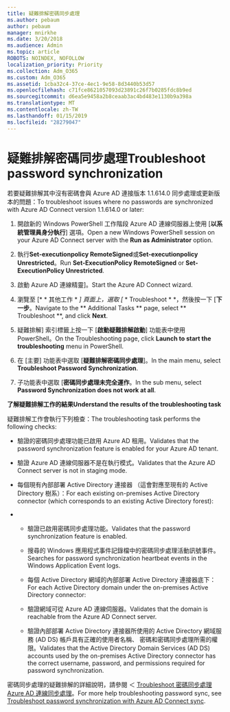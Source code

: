 ```yaml
---
title: 疑難排解密碼同步處理
ms.author: pebaum
author: pebaum
manager: mnirkhe
ms.date: 3/20/2018
ms.audience: Admin
ms.topic: article
ROBOTS: NOINDEX, NOFOLLOW
localization_priority: Priority
ms.collection: Adm_O365
ms.custom: Adm_O365
ms.assetid: 1cba32c4-37ce-4ec1-9e58-8d3440b53d57
ms.openlocfilehash: c71fce8621057093d23891c26f7b0285fdc8b9ed
ms.sourcegitcommit: d6ea5e9458a2b8ceaab3ac4bd483e1130b9a398a
ms.translationtype: MT
ms.contentlocale: zh-TW
ms.lasthandoff: 01/15/2019
ms.locfileid: "28279047"
---
```

# <a name="troubleshoot-password-synchronization"></a><span data-ttu-id="aba5d-102">疑難排解密碼同步處理</span><span class="sxs-lookup"><span data-stu-id="aba5d-102">Troubleshoot password synchronization</span></span>

<span data-ttu-id="aba5d-103">若要疑難排解其中沒有密碼會與 Azure AD 連接版本 1.1.614.0 同步處理或更新版本的問題：</span><span class="sxs-lookup"><span data-stu-id="aba5d-103">To troubleshoot issues where no passwords are synchronized with Azure AD Connect version 1.1.614.0 or later:</span></span>
  
1. <span data-ttu-id="aba5d-104">開啟新的 Windows PowerShell 工作階段 Azure AD 連線伺服器上使用 [**以系統管理員身分執行**] 選項。</span><span class="sxs-lookup"><span data-stu-id="aba5d-104">Open a new Windows PowerShell session on your Azure AD Connect server with the **Run as Administrator** option.</span></span> 
    
2. <span data-ttu-id="aba5d-105">執行**Set-executionpolicy RemoteSigned**或**Set-executionpolicy Unrestricted**。</span><span class="sxs-lookup"><span data-stu-id="aba5d-105">Run **Set-ExecutionPolicy RemoteSigned** or **Set-ExecutionPolicy Unrestricted**.</span></span> 
    
3. <span data-ttu-id="aba5d-106">啟動 Azure AD 連線精靈]。</span><span class="sxs-lookup"><span data-stu-id="aba5d-106">Start the Azure AD Connect wizard.</span></span>
    
4. <span data-ttu-id="aba5d-107">瀏覽至 [\* \* 其他工作 \* *] 頁面上，選取 [* \* Troubleshoot \* \*，然後按一下 [**下一步**。</span><span class="sxs-lookup"><span data-stu-id="aba5d-107">Navigate to the \*\* Additional Tasks \*\* page, select \*\* Troubleshoot \*\*, and click **Next**.</span></span> 
    
5. <span data-ttu-id="aba5d-108">疑難排解] 索引標籤上按一下 [**啟動疑難排解啟動**] 功能表中使用 PowerShell。</span><span class="sxs-lookup"><span data-stu-id="aba5d-108">On the Troubleshooting page, click **Launch to start the troubleshooting** menu in PowerShell.</span></span> 
    
6. <span data-ttu-id="aba5d-109">在 [主要] 功能表中選取 [**疑難排解密碼同步處理**]。</span><span class="sxs-lookup"><span data-stu-id="aba5d-109">In the main menu, select **Troubleshoot Password Synchronization**.</span></span> 
    
7. <span data-ttu-id="aba5d-110">子功能表中選取 [**密碼同步處理未完全運作**。</span><span class="sxs-lookup"><span data-stu-id="aba5d-110">In the sub menu, select **Password Synchronization does not work at all**.</span></span> 
    
 <span data-ttu-id="aba5d-111">**了解疑難排解工作的結果**</span><span class="sxs-lookup"><span data-stu-id="aba5d-111">**Understand the results of the troubleshooting task**</span></span>
  
<span data-ttu-id="aba5d-112">疑難排解工作會執行下列檢查：</span><span class="sxs-lookup"><span data-stu-id="aba5d-112">The troubleshooting task performs the following checks:</span></span>
  
- <span data-ttu-id="aba5d-113">驗證的密碼同步處理功能已啟用 Azure AD 租用。</span><span class="sxs-lookup"><span data-stu-id="aba5d-113">Validates that the password synchronization feature is enabled for your Azure AD tenant.</span></span>
    
- <span data-ttu-id="aba5d-114">驗證 Azure AD 連線伺服器不是在執行模式。</span><span class="sxs-lookup"><span data-stu-id="aba5d-114">Validates that the Azure AD Connect server is not in staging mode.</span></span>
    
- <span data-ttu-id="aba5d-115">每個現有內部部署 Active Directory 連接器 （這會對應至現有的 Active Directory 樹系）：</span><span class="sxs-lookup"><span data-stu-id="aba5d-115">For each existing on-premises Active Directory connector (which corresponds to an existing Active Directory forest):</span></span>
    
- 
  - <span data-ttu-id="aba5d-116">驗證已啟用密碼同步處理功能。</span><span class="sxs-lookup"><span data-stu-id="aba5d-116">Validates that the password synchronization feature is enabled.</span></span>
    
  - <span data-ttu-id="aba5d-117">搜尋的 Windows 應用程式事件記錄檔中的密碼同步處理活動訊號事件。</span><span class="sxs-lookup"><span data-stu-id="aba5d-117">Searches for password synchronization heartbeat events in the Windows Application Event logs.</span></span>
    
  - <span data-ttu-id="aba5d-118">每個 Active Directory 網域的內部部署 Active Directory 連接器底下：</span><span class="sxs-lookup"><span data-stu-id="aba5d-118">For each Active Directory domain under the on-premises Active Directory connector:</span></span>
    
  - <span data-ttu-id="aba5d-119">驗證網域可從 Azure AD 連線伺服器。</span><span class="sxs-lookup"><span data-stu-id="aba5d-119">Validates that the domain is reachable from the Azure AD Connect server.</span></span>
    
  - <span data-ttu-id="aba5d-120">驗證內部部署 Active Directory 連接器所使用的 Active Directory 網域服務 (AD DS) 帳戶具有正確的使用者名稱、 密碼和密碼同步處理所需的權限。</span><span class="sxs-lookup"><span data-stu-id="aba5d-120">Validates that the Active Directory Domain Services (AD DS) accounts used by the on-premises Active Directory connector has the correct username, password, and permissions required for password synchronization.</span></span>
    
<span data-ttu-id="aba5d-121">密碼同步處理的疑難排解的詳細說明，請參閱 ＜ [Troubleshoot 密碼同步處理 Azure AD 連線同步處理](https://docs.microsoft.com/en-us/azure/active-directory/connect/active-directory-aadconnectsync-troubleshoot-password-synchronization)。</span><span class="sxs-lookup"><span data-stu-id="aba5d-121">For more help troubleshooting password sync, see [Troubleshoot password synchronization with Azure AD Connect sync](https://docs.microsoft.com/en-us/azure/active-directory/connect/active-directory-aadconnectsync-troubleshoot-password-synchronization).</span></span>
  

